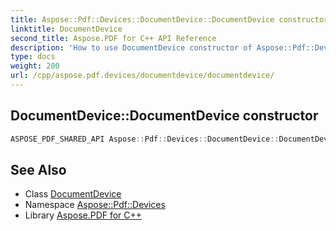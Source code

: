 ```yaml
---
title: Aspose::Pdf::Devices::DocumentDevice::DocumentDevice constructor
linktitle: DocumentDevice
second_title: Aspose.PDF for C++ API Reference
description: 'How to use DocumentDevice constructor of Aspose::Pdf::Devices::DocumentDevice class in C++.'
type: docs
weight: 200
url: /cpp/aspose.pdf.devices/documentdevice/documentdevice/
---
```

## DocumentDevice::DocumentDevice constructor




```cpp
ASPOSE_PDF_SHARED_API Aspose::Pdf::Devices::DocumentDevice::DocumentDevice()
```

## See Also

* Class [DocumentDevice](../)
* Namespace [Aspose::Pdf::Devices](../../)
* Library [Aspose.PDF for C++](../../../)
